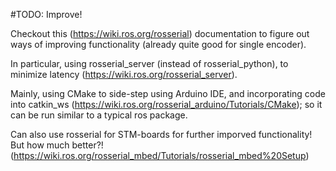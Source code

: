 #TODO: Improve!

Checkout this (https://wiki.ros.org/rosserial) documentation to figure out ways of improving functionality (already quite good for single encoder).

In particular, using rosserial_server (instead of rosserial_python), to minimize latency (https://wiki.ros.org/rosserial_server).

Mainly, using CMake to side-step using Arduino IDE, and incorporating code into catkin_ws (https://wiki.ros.org/rosserial_arduino/Tutorials/CMake); so it can be run similar to a typical ros package.



Can also use rosserial for STM-boards for further imporved functionality! But how much better?! (https://wiki.ros.org/rosserial_mbed/Tutorials/rosserial_mbed%20Setup)
